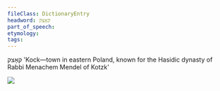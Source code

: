 ```yaml
---
fileClass: DictionaryEntry
headword: קאָצק
part_of_speech: 
etymology: 
tags: 
---
```

קאָצק
'Kock—town in eastern Poland, known for the Hasidic dynasty of Rabbi Menachem Mendel of Kotzk'

![](https://ia902902.us.archive.org/9/items/Yiddish-Dialect-Maps/Herzog2-7-InfluencOfKock-25.jpg)
